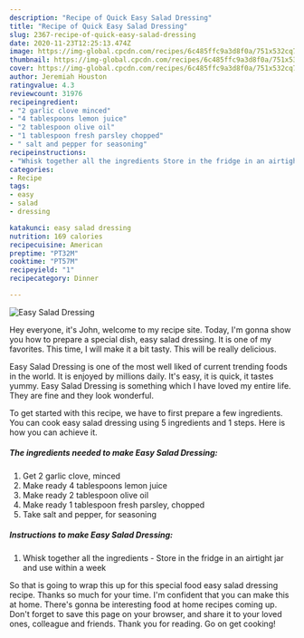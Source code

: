 ```yaml
---
description: "Recipe of Quick Easy Salad Dressing"
title: "Recipe of Quick Easy Salad Dressing"
slug: 2367-recipe-of-quick-easy-salad-dressing
date: 2020-11-23T12:25:13.474Z
image: https://img-global.cpcdn.com/recipes/6c485ffc9a3d8f0a/751x532cq70/easy-salad-dressing-recipe-main-photo.jpg
thumbnail: https://img-global.cpcdn.com/recipes/6c485ffc9a3d8f0a/751x532cq70/easy-salad-dressing-recipe-main-photo.jpg
cover: https://img-global.cpcdn.com/recipes/6c485ffc9a3d8f0a/751x532cq70/easy-salad-dressing-recipe-main-photo.jpg
author: Jeremiah Houston
ratingvalue: 4.3
reviewcount: 31976
recipeingredient:
- "2 garlic clove minced"
- "4 tablespoons lemon juice"
- "2 tablespoon olive oil"
- "1 tablespoon fresh parsley chopped"
- " salt and pepper for seasoning"
recipeinstructions:
- "Whisk together all the ingredients Store in the fridge in an airtight jar and use within a week"
categories:
- Recipe
tags:
- easy
- salad
- dressing

katakunci: easy salad dressing 
nutrition: 169 calories
recipecuisine: American
preptime: "PT32M"
cooktime: "PT57M"
recipeyield: "1"
recipecategory: Dinner

---
```



![Easy Salad Dressing](https://img-global.cpcdn.com/recipes/6c485ffc9a3d8f0a/751x532cq70/easy-salad-dressing-recipe-main-photo.jpg)

Hey everyone, it's John, welcome to my recipe site. Today, I'm gonna show you how to prepare a special dish, easy salad dressing. It is one of my favorites. This time, I will make it a bit tasty. This will be really delicious.



Easy Salad Dressing is one of the most well liked of current trending foods in the world. It is enjoyed by millions daily. It's easy, it is quick, it tastes yummy. Easy Salad Dressing is something which I have loved my entire life. They are fine and they look wonderful.


To get started with this recipe, we have to first prepare a few ingredients. You can cook easy salad dressing using 5 ingredients and 1 steps. Here is how you can achieve it.

<!--inarticleads1-->

##### The ingredients needed to make Easy Salad Dressing:

1. Get 2 garlic clove, minced
1. Make ready 4 tablespoons lemon juice
1. Make ready 2 tablespoon olive oil
1. Make ready 1 tablespoon fresh parsley, chopped
1. Take  salt and pepper, for seasoning




<!--inarticleads2-->

##### Instructions to make Easy Salad Dressing:

1. Whisk together all the ingredients - Store in the fridge in an airtight jar and use within a week




So that is going to wrap this up for this special food easy salad dressing recipe. Thanks so much for your time. I'm confident that you can make this at home. There's gonna be interesting food at home recipes coming up. Don't forget to save this page on your browser, and share it to your loved ones, colleague and friends. Thank you for reading. Go on get cooking!
